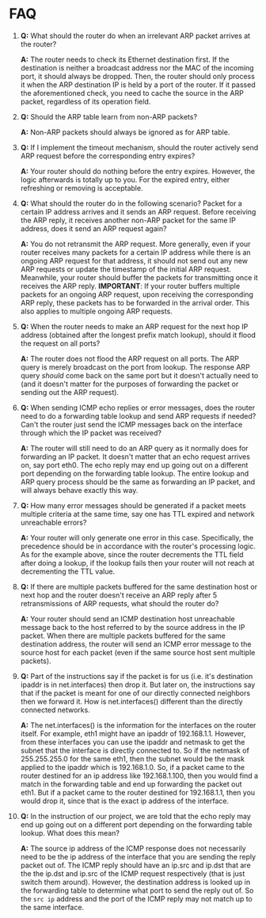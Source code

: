# FAQ

1.  **Q:** What should the router do when an irrelevant ARP packet arrives at the router?

    **A:** The router needs to check its Ethernet destination first. If the destination is neither a broadcast address nor the MAC of the incoming port, it should always be dropped. Then, the router should only process it when the ARP destination IP is held by a port of the router. If it passed the aforementioned check, you need to cache the source in the ARP packet, regardless of its operation field.
2.  **Q:** Should the ARP table learn from non-ARP packets?

    **A:** Non-ARP packets should always be ignored as for ARP table.
3.  **Q:** If I implement the timeout mechanism, should the router actively send ARP request before the corresponding entry expires?

    **A:** Your router should do nothing before the entry expires. However, the logic afterwards is totally up to you. For the expired entry, either refreshing or removing is acceptable.
4.  **Q:** What should the router do in the following scenario? Packet for a certain IP address arrives and it sends an ARP request. Before receiving the ARP reply, it receives another non-ARP packet for the same IP address, does it send an ARP request again?

    **A:** You do not retransmit the ARP request. More generally, even if your router receives many packets for a certain IP address while there is an ongoing ARP request for that address, it should not send out any new ARP requests or update the timestamp of the initial ARP request. Meanwhile, your router should buffer the packets for transmitting once it receives the ARP reply. **IMPORTANT**: If your router buffers multiple packets for an ongoing ARP request, upon receiving the corresponding ARP reply, these packets has to be forwarded in the arrival order. This also applies to multiple ongoing ARP requests.
5.  **Q:** When the router needs to make an ARP request for the next hop IP address (obtained after the longest prefix match lookup), should it flood the request on all ports?

    **A:** The router does not flood the ARP request on all ports. The ARP query is merely broadcast on the port from lookup. The response ARP query _should_ come back on the same port but it doesn't actually need to (and it doesn't matter for the purposes of forwarding the packet or sending out the ARP request).
6.  **Q:** When sending ICMP echo replies or error messages, does the router need to do a forwarding table lookup and send ARP requests if needed? Can't the router just send the ICMP messages back on the interface through which the IP packet was received?

    **A:** The router will still need to do an ARP query as it normally does for forwarding an IP packet. It doesn't matter that an echo request arrives on, say port eth0. The echo reply may end up going out on a different port depending on the forwarding table lookup. The entire lookup and ARP query process should be the same as forwarding an IP packet, and will always behave exactly this way.
7.  **Q:** How many error messages should be generated if a packet meets multiple criteria at the same time, say one has TTL expired and network unreachable errors?

    **A:** Your router will only generate one error in this case. Specifically, the precedence should be in accordance with the router's processing logic. As for the example above, since the router decrements the TTL field after doing a lookup, if the lookup fails then your router will not reach at decrementing the TTL value.
8.  **Q:** If there are multiple packets buffered for the same destination host or next hop and the router doesn't receive an ARP reply after 5 retransmissions of ARP requests, what should the router do?

    **A:** Your router should send an ICMP destination host unreachable message back to the host referred to by the source address in the IP packet. When there are multiple packets buffered for the same destination address, the router will send an ICMP error message to the source host for each packet (even if the same source host sent multiple packets).
9.  **Q:** Part of the instructions say if the packet is for us (i.e. it's destination ipaddr is in net.interfaces) then drop it. But later on, the instructions say that if the packet is meant for one of our directly connected neighbors then we forward it. How is net.interfaces() different than the directly connected networks.

    **A:** The net.interfaces() is the information for the interfaces on the router itself. For example, eth1 might have an ipaddr of 192.168.1.1. However, from these interfaces you can use the ipaddr and netmask to get the subnet that the interface is directly connected to. So if the netmask of 255.255.255.0 for the same eth1, then the subnet would be the mask applied to the ipaddr which is 192.168.1.0. So, if a packet came to the router destined for an ip address like 192.168.1.100, then you would find a match in the forwarding table and end up forwarding the packet out eth1. But if a packet came to the router destined for 192.168.1.1, then you would drop it, since that is the exact ip address of the interface.
10. **Q:** In the instruction of our project, we are told that the echo reply may end up going out on a different port depending on the forwarding table lookup. What does this mean?

    **A:** The source ip address of the ICMP response does not necessarily need to be the ip address of the interface that you are sending the reply packet out of. The ICMP reply should have an ip.src and ip.dst that are the the ip.dst and ip.src of the ICMP request respectively (that is just switch them around). However, the destination address is looked up in the forwarding table to determine what port to send the reply out of. So the `src ip` address and the port of the ICMP reply may not match up to the same interface.
